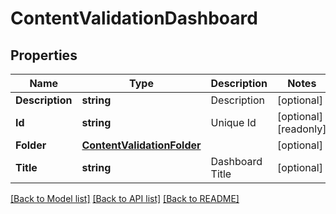 # ContentValidationDashboard

## Properties

Name | Type | Description | Notes
------------ | ------------- | ------------- | -------------
**Description** | **string** | Description | [optional] 
**Id** | **string** | Unique Id | [optional] [readonly] 
**Folder** | [**ContentValidationFolder**](ContentValidationFolder.md) |  | [optional] 
**Title** | **string** | Dashboard Title | [optional] 

[[Back to Model list]](../README.md#documentation-for-models) [[Back to API list]](../README.md#documentation-for-api-endpoints) [[Back to README]](../README.md)


